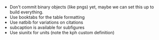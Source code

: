- Don't commit binary objects (like pngs) yet, maybe we can set this up to
  build everything.
- Use booktabs for the table formatting
- Use natbib for variations on citations
- subcaption is available for subfigures
- Use siunitx for units (note the kph custom definition)
